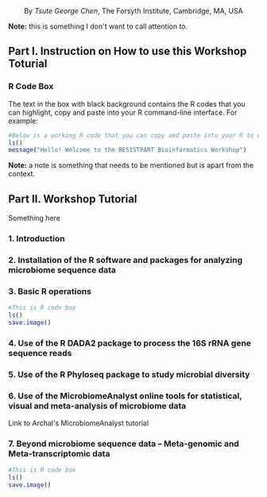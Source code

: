 <div align="center">By <i>Tsute George Chen</i>, The Forsyth Institute, Cambridge, MA, USA</div>


**Note:** this is something I don't want to call attention to.


## Part I. Instruction on How to use this Workshop Toturial

### R Code Box
The text in the box with black background contains the R codes that you can highlight, copy and paste into your R command-line interface.
For example:
``` R
#Below is a working R code that you can copy and paste into your R to execuate some R commands
ls()
message("Hello! Welcome to the RESISTPART Bioinformatics Workshop")
```
**Note:** a note is something that needs to be mentioned but is apart from the context.

## Part II. Workshop Tutorial

Something here

### 1. Introduction

### 2. Installation of the R software and packages for analyzing microbiome sequence data

### 3. Basic R operations

```R
#This is R code box
ls()
save.image()
```

### 4. Use of the R DADA2 package to process the 16S rRNA gene sequence reads

### 5. Use of the R Phyloseq package to study microbial diversity

### 6. Use of the MicrobiomeAnalyst online tools for statistical, visual and meta-analysis of microbiome data

Link to Archal's MicrobiomeAnalyst tutorial

### 7. Beyond microbiome sequence data – Meta-genomic and Meta-transcriptomic data


```R
#This is R code box
ls()
save.image()
```
